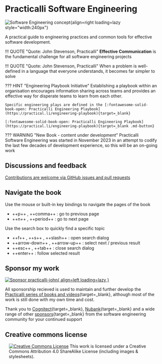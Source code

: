 # Practicalli Software Engineering 

![Software Engineering concept](https://raw.githubusercontent.com/practicalli/graphic-design/live/engineering-playbook/engineering-playbook-concept.png){align=right loading=lazy style="width:240px"}

A practical guide to engineering practices and common tools for effective software development.

!!! QUOTE "Quote: John Stevenson, Practicalli"
    **Effective Communication** is the fundamental challenge for all software engineering projects

!!! QUOTE "Quote: John Stevenson, Practicalli"
    When a problem is well-defined in a language that everyone understands, it becomes far simpler to solve


??? HINT "Engineering Playbook Initiative"
    Establishing a playbook within an organisation encourages information sharing across teams and provides an effective way for disperate teams to learn from each other.

    Specific engineering plays are defined in the [:fontawesome-solid-book-open: Practicalli Engineering Playbook](https://practical.li/engineering-playbook){target=_blank}

    [:fontawesome-solid-book-open: Practicalli Engineering Playbook](https://practical.li/engineering-playbook){target=_blank .md-button}


??? WARNING "New Book - content under development"
    Practicalli Software Engineering was started in November 2023 in an attempt to codify the last few decades of development experience, so this will be an on-going work



## Discussions and feedback

[Contributions are welcome via GitHub issues and pull requests](introduction/contributing.md)


## Navigate the book

Use the mouse or built-in key bindings to navigate the pages of the book

- ++p++ , ++comma++ : go to previous page
- ++n++ , ++period++ : go to next page

Use the search box to quickly find a specific topic

- ++f++ , ++s++ , ++slash++ : open search dialog
- ++arrow-down++ , ++arrow-up++ : select next / previous result
- ++esc++ , ++tab++ : close search dialog
- ++enter++ : follow selected result


## Sponsor my work

[![Sponsor practicalli-john](https://raw.githubusercontent.com/practicalli/graphic-design/live/buttons/practicalli-github-sponsors-button.png){ align=left loading=lazy }](https://github.com/sponsors/practicalli-john/)

All sponsorship recieved is used to maintain and further develop the [Practicalli series of books and videos](https://practical.li/){target=_blank}, although most of the work is still done with my own time and cost.

Thank you to [Cognitect](https://www.cognitect.com/){target=_blank}, [Nubank](https://nubank.com.br/){target=_blank} and a wide range of other [sponsors](https://github.com/sponsors/practicalli-john#sponsors){target=_blank} from the software engineering community for your continued support


## Creative commons license

<div style="width:95%; margin:auto;">
<a rel="license" href="http://creativecommons.org/licenses/by-sa/4.0/"><img alt="Creative Commons License" style="border-width:0" src="https://i.creativecommons.org/l/by-sa/4.0/88x31.png" /></a>
This work is licensed under a Creative Commons Attribution 4.0 ShareAlike License (including images & stylesheets).
</div>
